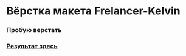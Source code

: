 # Вёрстка макета Frelancer-Kelvin

### Пробую верстать

### [Результат здесь](https://perecmc.github.io/Freelancer-Kelvin_site/)